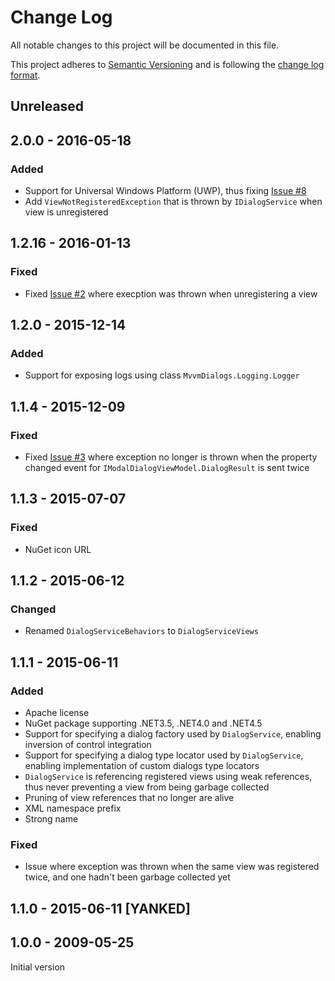 # Change Log

All notable changes to this project will be documented in this file.

This project adheres to [Semantic Versioning](http://semver.org/) and is following the [change log format](https://github.com/olivierlacan/keep-a-changelog).

## Unreleased

## 2.0.0 - 2016-05-18

### Added

- Support for Universal Windows Platform (UWP), thus fixing [Issue #8](https://github.com/FantasticFiasco/mvvm-dialogs/issues/8)
- Add `ViewNotRegisteredException` that is thrown by `IDialogService` when view is unregistered

## 1.2.16 - 2016-01-13

### Fixed

- Fixed [Issue #2](https://github.com/FantasticFiasco/mvvm-dialogs/issues/2) where execption was thrown when unregistering a view

## 1.2.0 - 2015-12-14

### Added

- Support for exposing logs using class `MvvmDialogs.Logging.Logger`

## 1.1.4 - 2015-12-09

### Fixed

- Fixed [Issue #3](https://github.com/FantasticFiasco/mvvm-dialogs/issues/3) where exception no longer is thrown when the property changed event for `IModalDialogViewModel.DialogResult` is sent twice

## 1.1.3 - 2015-07-07

### Fixed

- NuGet icon URL

## 1.1.2 - 2015-06-12

### Changed

- Renamed `DialogServiceBehaviors` to `DialogServiceViews`

## 1.1.1 - 2015-06-11

### Added

- Apache license
- NuGet package supporting .NET3.5, .NET4.0 and .NET4.5
- Support for specifying a dialog factory used by `DialogService`, enabling inversion of control integration
- Support for specifying a dialog type locator used by `DialogService`, enabling implementation of custom dialogs type locators
- `DialogService` is referencing registered views using weak references, thus never preventing a view from being garbage collected
- Pruning of view references that no longer are alive
- XML namespace prefix
- Strong name

### Fixed

- Issue where exception was thrown when the same view was registered twice, and one hadn't been garbage collected yet

## 1.1.0 - 2015-06-11 [YANKED]

## 1.0.0 - 2009-05-25

Initial version